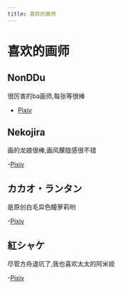 ```yaml
---
title: 喜欢的画师
---
```


# 喜欢的画师

## NonDDu

很厉害的ba画师,每张等很棒

- [Pixiv](https://www.pixiv.net/users/3597480)

## Nekojira

画的龙娘很棒,画风朦胧感很不错

-[Pixiv](https://www.pixiv.net/users/4526277)

## カカオ・ランタン

是原创白毛异色瞳萝莉哟

-[Pixiv](https://www.pixiv.net/users/8513896)

## 紅シャケ

尽管方舟退坑了,我也喜欢太太的阿米娅

-[Pixiv](https://www.pixiv.net/users/552160)

